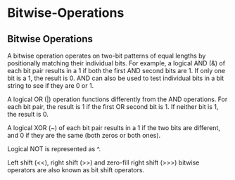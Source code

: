 # Bitwise-Operations

## Bitwise Operations
A bitwise operation operates on two-bit patterns of equal lengths by positionally matching their individual bits. For example, a logical AND (&) of each bit pair results in a 1 if both the first AND second bits are 1. If only one bit is a 1, the result is 0. AND can also be used to test individual bits in a bit string to see if they are 0 or 1.

A logical OR (|) operation functions differently from the AND operations. For each bit pair, the result is 1 if the first OR second bit is 1. If neither bit is 1, the result is 0.

A logical XOR (~) of each bit pair results in a 1 if the two bits are different, and 0 if they are the same (both zeros or both ones).

Logical NOT is represented as ^.

Left shift (<<), right shift (>>) and zero-fill right shift (>>>) bitwise operators are also known as bit shift operators.

